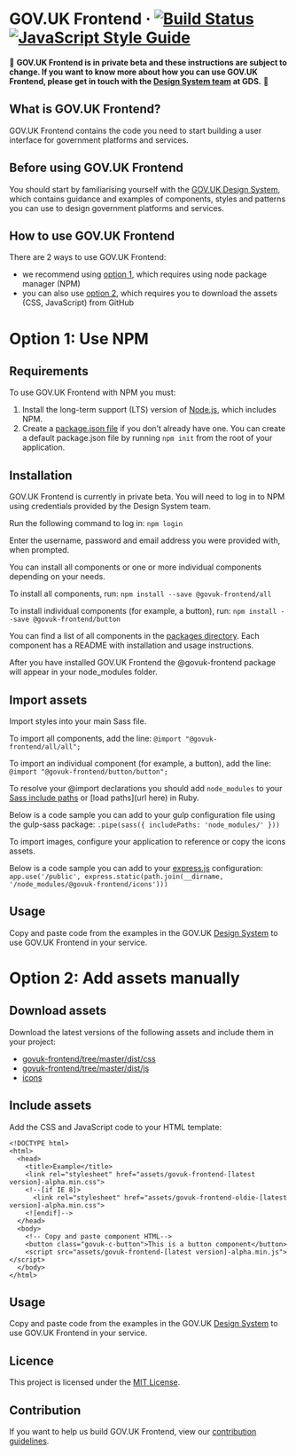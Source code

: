 GOV.UK Frontend ·
[![Build Status](https://travis-ci.org/alphagov/govuk-frontend.svg?branch=master)](https://travis-ci.org/alphagov/govuk-frontend)
[![JavaScript Style Guide](https://img.shields.io/badge/code_style-standard-brightgreen.svg)](https://standardjs.com)
=====================

:rotating_light: **GOV.UK Frontend is in private beta and these instructions are subject to change. If you want to know more about how you can use GOV.UK Frontend, please get in touch with the [Design System team](mailto:govuk-design-system-support@digital.cabinet-office.gov.uk) at GDS.** :rotating_light:

## What is GOV.UK Frontend?

GOV.UK Frontend contains the code you need to start building a user interface for government platforms and services. 

## Before using GOV.UK Frontend

You should start by familiarising yourself with the [GOV.UK Design System](https://govuk-design-system-production.cloudapps.digital/), which contains guidance and examples of components, styles and patterns you can use to design  government platforms and services. 

## How to use GOV.UK Frontend 

There are 2 ways to use GOV.UK Frontend:
* we recommend using <a href="#option1">option 1</a>, which requires using node package manager (NPM) 
* you can also use <a href="#option2">option 2</a>, which requires you to download the assets (CSS, JavaScript) from GitHub

<a id="option1"></a>

# Option 1: Use NPM

## Requirements
To use GOV.UK Frontend with NPM you must:

1. Install the long-term support (LTS) version of [Node.js](https://nodejs.org/en/), which includes NPM.
2. Create a [package.json file](https://docs.npmjs.com/files/package.json) if you don’t already have one. You can create a default package.json file by running `npm init` from the root of your application.

## Installation
GOV.UK Frontend is currently in private beta. You will need to log in to NPM using credentials provided by the Design System team.

Run the following command to log in:
`npm login`

Enter the username, password and email address you were provided with, when prompted. 

You can install all components or one or more individual components depending on your needs.

To install all components, run:
`npm install --save @govuk-frontend/all`


To install individual components (for example, a button), run:
`npm install --save @govuk-frontend/button`

You can find a list of all components in the [packages directory](https://github.com/alphagov/govuk-frontend/tree/master/packages). Each component has a README with installation and usage instructions.

After you have installed GOV.UK Frontend the @govuk-frontend package will appear in your node_modules folder.

## Import assets

Import styles into your main Sass file.

To import all components, add the line:
`@import "@govuk-frontend/all/all";`

To import an individual component (for example, a button), add the line:
`@import "@govuk-frontend/button/button";`


To resolve your @import declarations you should add `node_modules` to your [Sass include paths](https://github.com/sass/node-sass#includepaths) or [load paths](url here) in Ruby.

Below is a code sample you can add to your gulp configuration file using the gulp-sass package:
`.pipe(sass({ includePaths: 'node_modules/' }))`

To import images, configure your application to reference or copy the icons assets.

Below is a code sample you can add to your [express.js](https://expressjs.com/) configuration:
`app.use('/public', express.static(path.join(__dirname, '/node_modules/@govuk-frontend/icons')))`

## Usage

Copy and paste code from the examples in the GOV.UK [Design System](https://govuk-design-system-production.cloudapps.digital/)  to use GOV.UK Frontend in your service.

<a id="option2"></a> 

# Option 2: Add assets manually

## Download assets

Download the latest versions of the following assets and include them in your project:

- [govuk-frontend/tree/master/dist/css](https://github.com/alphagov/govuk-frontend/tree/master/dist/css)
- [govuk-frontend/tree/master/dist/js](https://github.com/alphagov/govuk-frontend/tree/master/dist/js)
- [icons](https://github.com/alphagov/govuk-frontend/tree/master/dist/icons)

## Include assets

Add the CSS and JavaScript code to your HTML template:

~~~
<!DOCTYPE html>
<html>
  <head>
    <title>Example</title>
    <link rel="stylesheet" href="assets/govuk-frontend-[latest version]-alpha.min.css">
    <!--[if IE 8]>
      <link rel="stylesheet" href="assets/govuk-frontend-oldie-[latest version]-alpha.min.css">
    <![endif]-->
  </head>
  <body>
    <!-- Copy and paste component HTML-->
    <button class="govuk-c-button">This is a button component</button>
    <script src="assets/govuk-frontend-[latest version]-alpha.min.js"></script>
  </body>
</html>
~~~
## Usage 

Copy and paste code from the examples in the GOV.UK [Design System](https://govuk-design-system-production.cloudapps.digital/)  to use GOV.UK Frontend in your service.


## Licence

This project is licensed under the [MIT License](https://github.com/angular/angular.js/blob/master/LICENSE).

## Contribution

If you want to help us build GOV.UK Frontend, view our [contribution guidelines](CONTRIBUTING.md).

